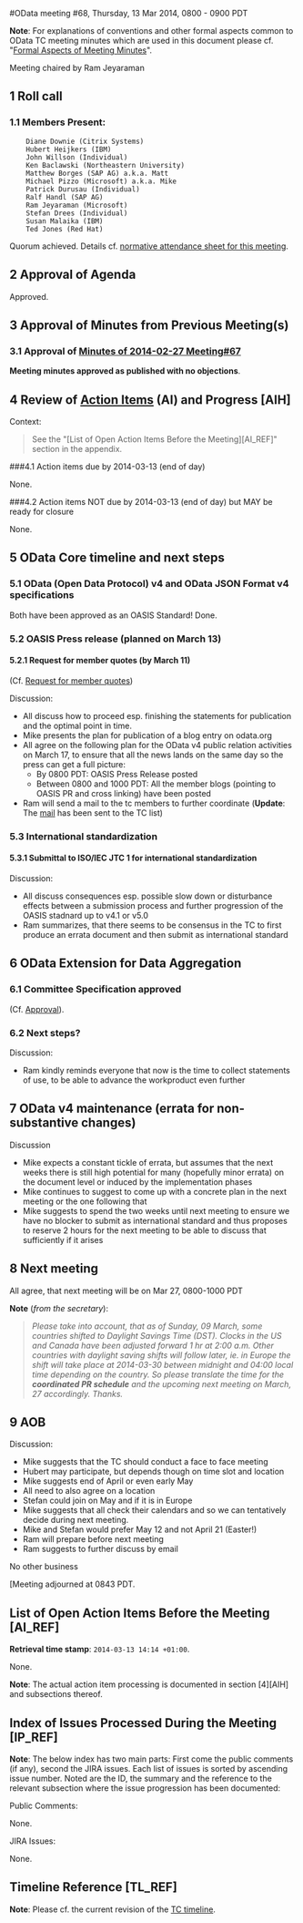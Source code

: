 #OData meeting #68, Thursday,  13 Mar 2014, 0800 - 0900 PDT

**Note**: For explanations of conventions and other formal aspects common to OData TC meeting minutes which are used in this document please cf. "[Formal Aspects of Meeting Minutes](https://www.oasis-open.org/committees/download.php/48109/formal-aspects-meeting-minutes-v1.html)".

Meeting chaired by Ram Jeyaraman

## 1 Roll call

### 1.1 Members Present:

        Diane Downie (Citrix Systems)
        Hubert Heijkers (IBM)
        John Willson (Individual)
        Ken Baclawski (Northeastern University)
        Matthew Borges (SAP AG) a.k.a. Matt
        Michael Pizzo (Microsoft) a.k.a. Mike
        Patrick Durusau (Individual)
        Ralf Handl (SAP AG)
        Ram Jeyaraman (Microsoft)
        Stefan Drees (Individual)
        Susan Malaika (IBM)
        Ted Jones (Red Hat)

Quorum achieved. Details cf. [normative attendance sheet for this meeting](https://www.oasis-open.org/apps/org/workgroup/odata/event.php?event_id=36532).

## 2 Approval of Agenda

Approved.

## 3 Approval of Minutes from Previous Meeting(s)

### 3.1 Approval of [Minutes of 2014-02-27 Meeting#67](https://www.oasis-open.org/committees/download.php/52414/odata-meeting-67_on-20140227-minutes.html)

**Meeting minutes approved as published with no objections**.

## 4 Review of [Action Items](https://www.oasis-open.org/apps/org/workgroup/odata/members/action_items.php) (AI) and Progress [AIH]

Context:
> See the "[List of Open Action Items Before the Meeting][AI_REF]" section in the appendix.

###4.1 Action items due by 2014-03-13 (end of day)

None.

###4.2 Action items NOT due by 2014-03-13 (end of day) but MAY be ready for closure

None.


## 5 OData Core timeline and next steps

### 5.1 OData (Open Data Protocol) v4 and OData JSON Format v4 specifications

Both have been approved as an OASIS Standard! Done.

### 5.2 OASIS Press release (planned on March 13)

#### 5.2.1 Request for member quotes (by March 11)

(Cf. [Request for member quotes](https://lists.oasis-open.org/archives/odata/201402/msg00020.html))

Discussion:

* All discuss how to proceed esp. finishing the statements for publication and the optimal point in time.
* Mike presents the plan for publication of a blog entry on odata.org
* All agree on the following plan for the OData v4 public relation activities on March 17, to ensure that all the news lands on the same day so the press can get a full picture:
    * By 0800 PDT: OASIS Press Release posted
    * Between 0800 and 1000 PDT: All the member blogs (pointing to OASIS PR and cross linking) have been posted
* Ram will send a mail to the tc members to further coordinate (**Update**: The [mail](https://lists.oasis-open.org/archives/odata/201403/msg00064.html) has been sent to the TC list)

### 5.3 International standardization

#### 5.3.1 Submittal to ISO/IEC JTC 1 for international standardization

Discussion:

* All discuss consequences esp. possible slow down or disturbance effects between a submission process and further progression of the OASIS stadnard up to v4.1 or v5.0
* Ram summarizes, that there seems to be consensus in the TC to first produce an errata document and then submit as international standard


## 6 OData Extension for Data Aggregation

### 6.1 Committee Specification approved

(Cf. [Approval](https://lists.oasis-open.org/archives/odata/201403/msg00053.html)).

### 6.2 Next steps?

Discussion:

* Ram kindly reminds everyone that now is the time to collect statements of use, to be able to advance the workproduct even further

## 7 OData v4 maintenance (errata for non-substantive changes)

Discussion

* Mike expects a constant tickle of errata, but assumes that the next weeks there is still high potential for many (hopefully minor errata) on the document level or induced by the implementation phases
* Mike continues to suggest to come up with a concrete plan in the next meeting or the one following that
* Mike suggests to spend the two weeks until next meeting to ensure we have no blocker to submit as international standard and thus proposes to reserve 2 hours for the next meeting to be able to discuss that sufficiently if it arises

## 8 Next meeting

All agree, that next meeting will be on Mar 27, 0800-1000 PDT

**Note** (_from the secretary_):
>_Please take into account, that as of Sunday, 09 March, some countries shifted to Daylight Savings Time (DST). Clocks in the US and Canada have been adjusted forward 1 hr at 2:00 a.m. Other countries with daylight saving shifts will follow later, ie. in Europe the shift will take place at 2014-03-30 between midnight and 04:00 local time depending on the country. So please translate the time for the **coordinated PR schedule** and the upcoming next meeting on March, 27 accordingly. Thanks._

## 9 AOB

Discussion:

* Mike suggests that the TC should conduct a face to face meeting
* Hubert may participate, but depends though on time slot and location
* Mike suggests end of April or even early May
* All need to also agree on a location
* Stefan could join on May and if it is in Europe
* Mike suggests that all check their calendars and so we can tentatively decide during next meeting.
* Mike and Stefan would prefer May 12 and not April 21 (Easter!)
* Ram will prepare before next meeting
* Ram suggests to further discuss by email

No other business

[Meeting adjourned at 0843 PDT.


## List of Open Action Items Before the Meeting [AI_REF]

**Retrieval time stamp**: `2014-03-13 14:14 +01:00`.

None.

**Note**: The actual action item processing is documented in section [4][AIH] and subsections thereof.

## Index of Issues Processed During the Meeting [IP_REF]

**Note**: The below index has two main parts: First come the public comments (if any), second the JIRA issues. Each list of issues is sorted by ascending issue number. Noted are the ID, the summary and the reference to the relevant subsection where the issue progression has been documented:

Public Comments:

None.

JIRA Issues:

None.

## Timeline Reference [TL_REF]

**Note**: Please cf. the current revision of the [TC timeline](https://www.oasis-open.org/committees/download.php/50823/TC%20Timeline%206.htm).

